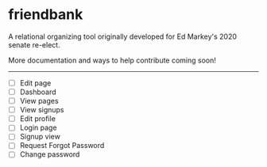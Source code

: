 # friendbank

A relational organizing tool originally developed for Ed Markey's 2020 senate re-elect.

More documentation and ways to help contribute coming soon!

----

- [ ] Edit page
- [ ] Dashboard
 - [ ] View pages
 - [ ] View signups
 - [ ] Edit profile
- [ ] Login page
 - [ ] Signup view
 - [ ] Request Forgot Password
 - [ ] Change password
